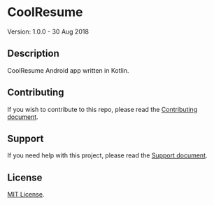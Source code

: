 # CoolResume

Version: 1.0.0 - 30 Aug 2018

## Description

CoolResume Android app written in Kotlin.

## Contributing

If you wish to contribute to this repo, please read the [Contributing document](.github/CONTRIBUTING.md).

## Support

If you need help with this project, please read the [Support document](.github/SUPPORT.md).

## License

[MIT License](LICENSE).

